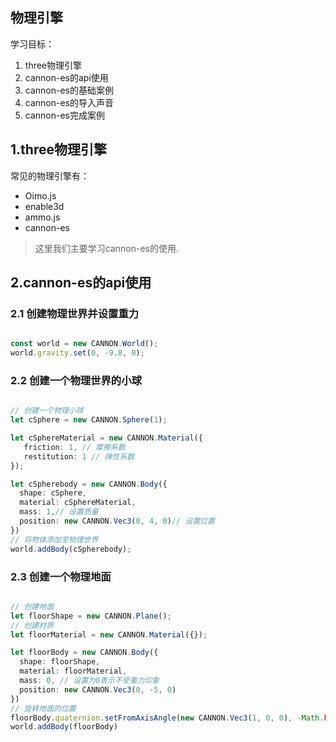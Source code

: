 ## 物理引擎

学习目标：
1. three物理引擎
2. cannon-es的api使用
3. cannon-es的基础案例
4. cannon-es的导入声音
5. cannon-es完成案例

## 1.three物理引擎
常见的物理引擎有：
- Oimo.js
- enable3d
- ammo.js
- cannon-es

> 这里我们主要学习cannon-es的使用.

## 2.cannon-es的api使用

### 2.1 创建物理世界并设置重力

```typescript

const world = new CANNON.World();
world.gravity.set(0, -9.8, 0);

```

### 2.2 创建一个物理世界的小球

```typescript

// 创建一个物理小球
let cSphere = new CANNON.Sphere(1);

let cSphereMaterial = new CANNON.Material({
   friction: 1, // 摩擦系数
   restitution: 1 // 弹性系数
});

let cSpherebody = new CANNON.Body({
  shape: cSphere,
  material: cSphereMaterial,
  mass: 1,// 设置质量
  position: new CANNON.Vec3(0, 4, 0)// 设置位置
})
// 将物体添加至物理世界
world.addBody(cSpherebody);

```

### 2.3 创建一个物理地面


```typescript

// 创建地面
let floorShape = new CANNON.Plane();
// 创建材质
let floorMaterial = new CANNON.Material({});

let floorBody = new CANNON.Body({
  shape: floorShape,
  material: floorMaterial,
  mass: 0, // 设置为0表示不受重力印象
  position: new CANNON.Vec3(0, -5, 0)
})
// 旋转地面的位置
floorBody.quaternion.setFromAxisAngle(new CANNON.Vec3(1, 0, 0), -Math.PI / 2);
world.addBody(floorBody)


```






